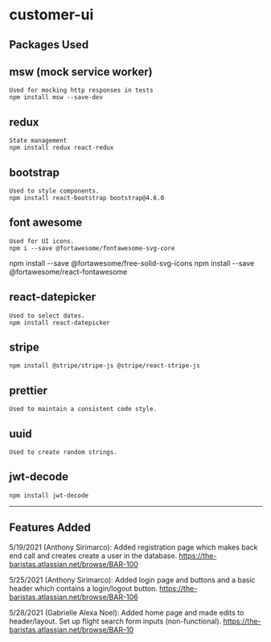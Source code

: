 # customer-ui

## Packages Used

## msw (mock service worker)

    Used for mocking http responses in tests
    npm install msw --save-dev

## redux

    State management
    npm install redux react-redux

## bootstrap

    Used to style components.
    npm install react-bootstrap bootstrap@4.6.0

## font awesome

    Used for UI icons.
    npm i --save @fortawesome/fontawesome-svg-core

npm install --save @fortawesome/free-solid-svg-icons
npm install --save @fortawesome/react-fontawesome

## react-datepicker

    Used to select dates.
    npm install react-datepicker

## stripe

    npm install @stripe/stripe-js @stripe/react-stripe-js

## prettier

    Used to maintain a consistent code style.

## uuid

    Used to create random strings.

## jwt-decode

    npm install jwt-decode

---

## Features Added

5/19/2021 (Anthony Sirimarco): Added registration page which makes back end call and creates create a user in the database.
https://the-baristas.atlassian.net/browse/BAR-100

5/25/2021 (Anthony Sirimarco): Added login page and buttons and a basic header which contains a login/logout button.
https://the-baristas.atlassian.net/browse/BAR-106

5/28/2021 (Gabrielle Alexa Noel): Added home page and made edits to header/layout. Set up flight search form inputs (non-functional).
https://the-baristas.atlassian.net/browse/BAR-10
